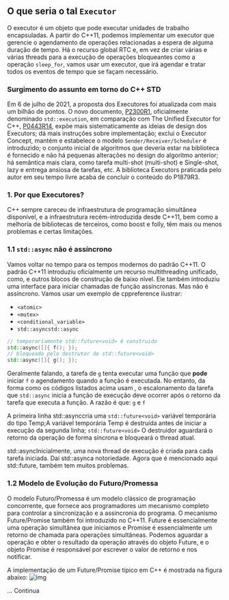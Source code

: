 ## O que seria o tal `Executor`

O executor é um objeto que pode executar unidades de trabalho encapsuladas. A partir do C++11,
podemos implementar um executor que gerencie o agendamento de operações relacionadas a espera de alguma duração de tempo.
Há o recurso global RTC e, em vez de criar várias e várias threads para a execução de operações bloqueantes como a operação `sleep_for`,
vamos usar um executor, que irá agendar e tratar todos os eventos de tempo que se façam necessário.

### Surgimento do assunto em torno do C++ STD

Em 6 de julho de 2021, a proposta dos Executores foi atualizada com mais um bilhão de pontos. O novo documento,
[P2300R1](http://open-std.org/JTC1/SC22/WG21/docs/papers/2021/p2300r1.html),
oficialmente denominado `std::execution`, em comparação com The Unified Executor for C++, [P0443R14](http://www.open-std.org/jtc1/sc22/wg21/docs/papers/2020/p0443r14),
expõe mais sistematicamente as ideias de design dos Executors; dá mais instruções sobre implementação; exclui o Executor Concept,
mantém e estabelece o modelo `Sender/Receiver/Scheduler` é introduzido;
o conjunto inicial de algoritmos que deveria estar na biblioteca é fornecido e não há pequenas alterações no design do algoritmo anterior;
há semântica mais clara, como tarefa multi-shot (multi-shot) e Single-shot, lazy e entrega ansiosa de tarefas, etc.
A biblioteca Executors praticada pelo autor em seu tempo livre acaba de concluir o conteúdo do P1879R3.

### 1. Por que Executores?

C++ sempre careceu de infraestrutura de programação simultânea disponível, e a infraestrutura recém-introduzida desde C++11,
bem como a melhoria de bibliotecas de terceiros, como boost e folly, têm mais ou menos problemas e certas limitações.

### 1.1 `std::async` não é assíncrono

Vamos voltar no tempo para os tempos modernos do padrão C++11. O padrão C++11 introduziu oficialmente um recurso multithreading unificado, como,
<thread>e outros blocos de construção de baixo nível. Ele também introduziu uma interface para iniciar chamadas de função assíncronas.
  Mas não é assíncrono. Vamos usar um exemplo de cppreference ilustrar:

- `<atomic>`
- `<mutex>`
- `<conditional_variable>`
- `std::asyncstd::async`

```c++
// temporariamente std::future<void> é construido
std::async([]{ f(); });
// bloqueado pelo destrutor de std::future<void>
std::async([]{ g(); });
```

Geralmente falando, a tarefa de `g` tenta executar uma função que **pode** iniciar `f` o agendamento quando a função é executada.
No entanto, da forma como os códigos listados acima usam , o escalonamento da tarefa que `std::async` inicia a função de execução deve ocorrer
após o retorno da tarefa que executa a função. A razão é que:
  `g` e `f`

A primeira linha std::asynccria uma `std::future<void>` variável temporária do tipo Temp;A variável temporária Temp é destruída antes de
iniciar a execução da segunda linha;
`std::future<void>` O destruidor aguardará o retorno da operação de forma síncrona e bloqueará o thread atual.

std::asyncInicialmente, uma nova thread de execução é criada para cada tarefa iniciada. Daí std::asynca notoriedade. Agora que é mencionado
aqui std::future, também tem muitos problemas.

### 1.2 Modelo de Evolução do Futuro/Promessa

O modelo Futuro/Promessa é um modelo clássico de programação concorrente, que fornece aos programadores um mecanismo completo para controlar
a sincronização e a assincronia do programa. O mecanismo Future/Promise também foi introduzido no C++11.
Future é essencialmente uma operação simultânea que iniciamos e Promise é essencialmente um retorno de chamada para operações simultâneas.
Podemos aguardar a operação e obter o resultado da operação através do objeto Future, e o objeto Promise é responsável por escrever o valor
de retorno e nos notificar.
  
A implementação de um Future/Promise típico em C++ é mostrada na figura abaixo:
![img](https://user-images.githubusercontent.com/6756180/208737071-abe8d31c-fe0d-4023-8a1a-64083099c4f6.jpg)
  
... Continua
